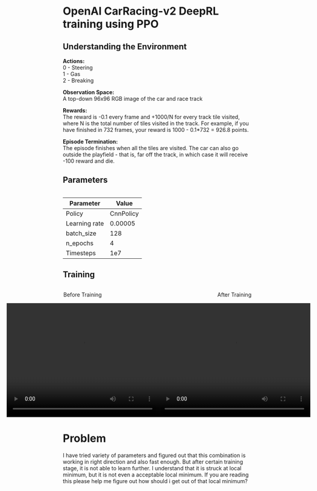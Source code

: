 # OpenAI CarRacing-v2 DeepRL training using PPO

## Understanding the Environment
**Actions:**<br />
0 - Steering  
1 - Gas  
2 - Breaking

**Observation Space:**<br />
A top-down 96x96 RGB image of the car and race track  

**Rewards:**<br />
The reward is -0.1 every frame and +1000/N for every track tile visited, where N is the total number of tiles visited in the track. For example, if you have finished in 732 frames, your reward is 1000 - 0.1*732 = 926.8 points.

**Episode Termination:**<br />
The episode finishes when all the tiles are visited. The car can also go outside the playfield - that is, far off the track, in which case it will receive -100 reward and die.

## Parameters
<table>
  <tr>

| Parameter | Value |
|--|--|
| Policy | CnnPolicy |
| Learning rate | 0.00005 |
| batch_size  | 128 |
| n_epochs | 4 |
| Timesteps | 1e7 |

</tr>
</table>

## Training

<div style="display: flex; justify-content: center;">
  <div>
    <p align="center">Before Training</p>
    <video src="https://github.com/bantu-4879/Atari_Games-Deep_Reinforcement_Learning/assets/75673216/96c99b92-77e5-46d3-8cba-708f5cb3f297" width="400" height="300" controls/>
  </div>
  <div>
    <p align="center">After Training</p>
    <video src="https://github.com/bantu-4879/Atari_Games-Deep_Reinforcement_Learning/assets/75673216/3e5d93b2-0dd1-438b-8dec-e62c134bb80c" width="400" height="300" controls/>
  </div>
</div>

# Problem
I have tried variety of parameters and figured out that this combination is working in right direction and also fast enough. But after certain training stage, it is not able to learn further. I understand that it is struck at local minimum, but it is not even a acceptable local minimum. If you are reading this please help me figure out how should i get out of that local minimum?



 
